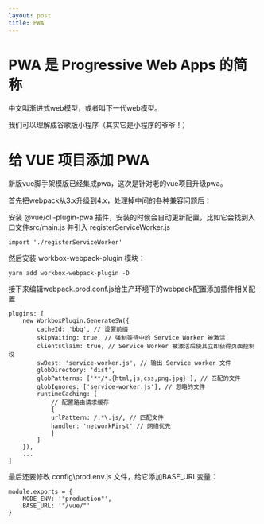 ```yaml
---
layout: post
title: PWA
---
```


# PWA 是 Progressive Web Apps 的简称

中文叫渐进式web模型，或者叫下一代web模型。

我们可以理解成谷歌版小程序（其实它是小程序的爷爷！）

# 给 VUE 项目添加 PWA

新版vue脚手架模版已经集成pwa，这次是针对老的vue项目升级pwa。

首先把webpack从3.x升级到4.x，处理掉中间的各种兼容问题后：

安装 @vue/cli-plugin-pwa 插件，安装的时候会自动更新配置，比如它会找到入口文件src/main.js 并引入 registerServiceWorker.js

    import './registerServiceWorker'

然后安装 workbox-webpack-plugin 模块：

    yarn add workbox-webpack-plugin -D

接下来编辑webpack.prod.conf.js给生产环境下的webpack配置添加插件相关配置

    plugins: [
        new WorkboxPlugin.GenerateSW({
            cacheId: 'bbq', // 设置前缀
            skipWaiting: true, // 强制等待中的 Service Worker 被激活
            clientsClaim: true, // Service Worker 被激活后使其立即获得页面控制权
            swDest: 'service-worker.js', // 输出 Service worker 文件
            globDirectory: 'dist',
            globPatterns: ['**/*.{html,js,css,png.jpg}'], // 匹配的文件
            globIgnores: ['service-worker.js'], // 忽略的文件
            runtimeCaching: [
                // 配置路由请求缓存
                {
                urlPattern: /.*\.js/, // 匹配文件
                handler: 'networkFirst' // 网络优先
                }
            ]
        }),
        ...
    ]

最后还要修改 config\prod.env.js 文件，给它添加BASE_URL变量：

    module.exports = {
        NODE_ENV: '"production"',
        BASE_URL: '"/vue/"'
    }